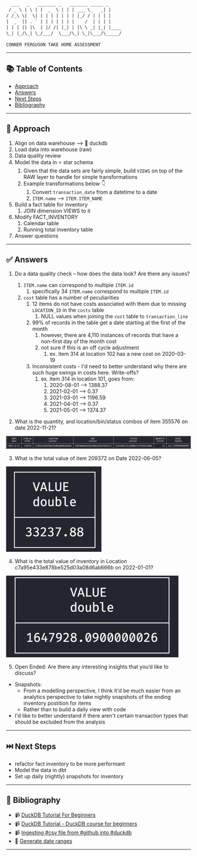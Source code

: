 

```
  ___   _   _______ _   _______ _____ _
 / _ \ | \ | |  _  \ | | | ___ \_   _| |
/ /_\ \|  \| | | | | | | | |_/ / | | | |
|  _  || . ` | | | | | | |    /  | | | |
| | | || |\  | |/ /| |_| | |\ \ _| |_| |____
\_| |_/\_| \_/___/  \___/\_| \_|\___/\_____/

```
`CONNER FERGUSON TAKE HOME ASSESSMENT`


---

## :books: Table of Contents

- [Approach](#-approach)
- [Answers](#white_check_mark-answers)
- [Next Steps](#next_track_button-next-steps)
- [Bibliography](#book-bibliography)

---

## 🎯 Approach

1. Align on data warehouse --> :duck: duckdb
1. Load data into warehouse (raw)
1. Data quality review
1. Model the data in :star: star schema
    1. Given that the data sets are fairly simple, build `VIEWS` on top of the RAW layer to handle for simple transformations
    1. Example transformations below :point_down:
        1. Convert `transaction_date` from a datetime to a date
        1. `ITEM.name` --> `ITEM.ITEM_NAME`
1. Build a fact table for inventory
    1. JOIN dimension VIEWS to it
1. Modify FACT_INVENTORY
    1. Calendar table
    1. Running total inventory table
1. Answer questions

---

## :white_check_mark: Answers

1. Do a data quality check – how does the data look? Are there any issues?

    1. `ITEM.name` can correspond to multiple `ITEM.id`
        1. specifically 34 `ITEM.name` correspond to multiple `ITEM.id`
    1. `cost` table has a number of peculiarities
        1. 12 items do not have costs associated with them due to missing `LOCATION_ID` in the `costs` table
            1. NULL values when joining the `cost` table to `transaction_line`
        1. 99% of records in the table get a date starting at the first of the month
            1. however, there are 4,110 instances of records that have a non-first day of the month cost
            1. not sure if this is an off cycle adjustment
                1. ex. item 314 at location 102 has a new cost on 2020-03-19
        1. Inconsistent costs - I'd need to better understand why there are such huge swings in costs here. Write-offs?
            1. ex. item 314 in location 101, goes from:
                1. 2020-08-01 --> 1388.37
                1. 2021-02-01 -->    0.37
                1. 2021-03-01 --> 1196.59
                1. 2021-04-01 -->    0.37
                1. 2021-05-01 --> 1374.37

2. What is the quantity, and location/bin/status combos of item 355576 on date 2022-11-21?

![Question 4-A Answer](./images/question4-a.png)

3. What is the total value of item 209372 on Date 2022-06-05?

![Question 4-B Answer](./images/question4-b.png)

4. What is the total value of inventory in Location c7a95e433e878be525d03a08d6ab666b on 2022-01-01?

![Question 4-C Answer](./images/question4-c.png)

5. Open Ended: Are there any interesting insights that you’d like to discuss?

- Snapshots:
    - From a modelling perspective, I think it'd be much easier from an analytics perspective to take nightly snapshots of the ending inventory postition for items
    - Rather than to build a daily view with code
- I'd like to better understand if there aren't certain transaction types that should be excluded from the analysis


---

## :next_track_button: Next Steps
- refactor fact inventory to be more performant
- Model the data in dbt
- Set up daily (nightly) snapshots for inventory

---

## :book: Bibliography

- :video_camera: [DuckDB Tutorial For Beginners](https://www.youtube.com/watch?v=ZX5FdqzGT1E)
- :video_camera: [DuckDB Tutorial - DuckDB course for beginners](https://www.youtube.com/watch?v=AjsB6lM2-zw)
- :video_camera: [Ingesting #csv file from #github into #duckdb](https://www.youtube.com/shorts/49p4HyNFniE)
- :scroll: [Generate date ranges](https://gist.github.com/adityawarmanfw/0612333605d351f2f1fe5c87e1af20d2)

---